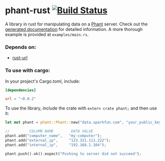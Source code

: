 phant-rust [![Build Status](https://travis-ci.org/freiguy1/phant-rust.svg?branch=master)](https://travis-ci.org/freiguy1/phant-rust)
==========

A library in rust for manipulating data on a [Phant](phant.io) server.  Check out the [generated documentation](http://www.rust-ci.org/freiguy1/phant-rust/doc/phant/) for detailed information.  A more thorough example is provided at `examples/main.rs`.

### Depends on:

- [rust-url](https://github.com/servo/rust-url)

### To use with cargo:

In your project's Cargo.toml, include:
```toml
[dependencies]

url = "~0.0.2"
```

To use the library, include the crate with `extern crate phant;` and then use it:

```rust
let mut phant = phant::Phant::new("data.sparkfun.com", "your_public_key", "your_private_key");

//         COLUMN NAME        DATA VALUE
phant.add("computer_name",   "my-computer");
phant.add("external_ip",     "123.321.111.222");
phant.add("internal_ip",     "192.168.1.104");

phant.push().ok().expect("Pushing to server did not succeed");
```
